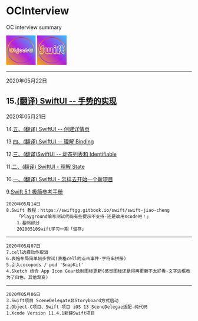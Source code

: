 # OCInterview
OC interview summary

![](./Res/20200507Sketch绘制图标/ObjectC_Small.png)
![](./Res/20200507Sketch绘制图标/Swift_Small.png)

---
2020年05月22日

15.[(翻译) SwiftUI -- 手势的实现](https://www.jianshu.com/p/457ef71cb8e8)
---

2020年05月21日

14.[五、(翻译) SwiftUI -- 创建详情页](https://www.jianshu.com/p/f71231a19297)

13.[四、(翻译) SwiftUI -- 理解 Binding](https://www.jianshu.com/p/ed9d278a04a0)

12.[三、(翻译)SwiftUI -- 动态列表和 Identifiable](https://www.jianshu.com/p/2713f904a405)

11.[二、(翻译) SwiftUI - 理解 State](https://www.jianshu.com/p/aace56356aa7)

10.[一、(翻译) SwiftUI - 怎样去开始一个新项目](https://www.jianshu.com/p/3828c5a5ba92)

9.[Swift 5.1 极简参考手册](https://blog.csdn.net/zsxjtip/article/details/104155074?ops_request_misc=&request_id=&biz_id=102&utm_term=swift5.1&utm_medium=distribute.pc_search_result.none-task-blog-2~all~sobaiduweb~default-3-104155074) 
```    
2020年05月14日
8.Swift 教程：https://swiftgg.gitbook.io/swift/swift-jiao-cheng
    「Playground编写测试代码有些提示不支持-还是改用Xcode吧！」
    1.基础部分
    20200510Swift学习一期「留存」
```
---
```
2020年05月07日
7.cell选择动作取消
6.表格布局简单初步尝试(表格cell的点击事件-字符串拼接)
5.引入cocopods / pod 'SnapKit'
4.Sketch 结合 App Icon Gear绘制图标更新(感觉图标还是得再更新不太好看-文字边框改为了白色，其他渐变)
```
---
```
2020年05月06日
3.Swift项目 SceneDelegate非Storyboard方式启动
2.Object-C项目、Swift 项目 iOS 13 SceneDelegae适配-纯代码
1.Xcode Version 11.4.1新建Swift项目
```